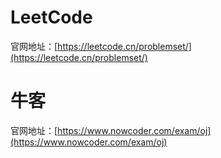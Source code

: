 # LeetCode

官网地址：[https://leetcode.cn/problemset/](https://leetcode.cn/problemset/)

# 牛客

官网地址：[https://www.nowcoder.com/exam/oj](https://www.nowcoder.com/exam/oj)
